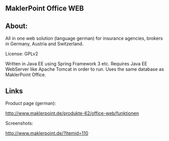 MaklerPoint Office WEB
---------------------

About:
---------------------

All in one web solution (language german) for insurance agencies, brokers in Germany, Austria and Switzerland.

License: GPLv2

Written in Java EE using Spring Framework 3 etc. Requires Java EE WebServer like Apache Tomcat in order to run. Uses the same database as MaklerPoint Office.

Links
----------------------

Product page (german):

http://www.maklerpoint.de/produkte-62/office-web/funktionen

Screenshots:

http://www.maklerpoint.de/?Itemid=110
